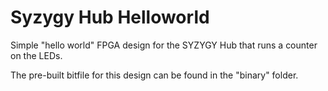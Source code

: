 # Syzygy Hub Helloworld
Simple "hello world" FPGA design for the SYZYGY Hub that runs a counter on the LEDs.

The pre-built bitfile for this design can be found in the "binary" folder.
